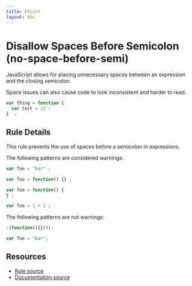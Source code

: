 ```yaml
---
title: ESLint
layout: doc
---
```

<!-- Note: No pull requests accepted for this file. See README.md in the root directory for details. -->
# Disallow Spaces Before Semicolon (no-space-before-semi)

JavaScript allows for placing unnecessary spaces between an expression and the closing semicolon.

Space issues can also cause code to look inconsistent and harder to read.

```js
var thing = function {
  var test = 12 ;
}  ;
```

## Rule Details

This rule prevents the use of spaces before a semicolon in expressions.

The following patterns are considered warnings:

```js
var foo = "bar" ;

var foo = function() {} ;

var foo = function() {
} ;

var foo = 1 + 2 ;
```

The following patterns are not warnings:

```js
;(function(){}());

var foo = "bar";
```


## Resources

* [Rule source](https://github.com/eslint/eslint/tree/master/lib/rules/no-space-before-semi.js)
* [Documentation source](https://github.com/eslint/eslint/tree/master/docs/rules/no-space-before-semi.md)
